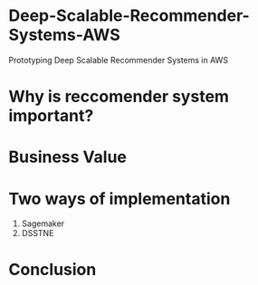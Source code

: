 # Deep-Scalable-Recommender-Systems-AWS
Prototyping Deep Scalable Recommender Systems in AWS

# Why is reccomender system important?

# Business Value

# Two ways of implementation 

1. Sagemaker
2. DSSTNE

# Conclusion
